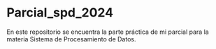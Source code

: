 # Parcial_spd_2024
En este repositorio se encuentra la parte práctica de mi parcial para la materia Sistema de Procesamiento de Datos.
